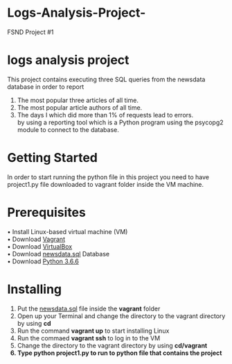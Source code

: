 # Logs-Analysis-Project-

FSND Project #1

# logs analysis project

This project contains executing three SQL queries from the newsdata database in order to report 
1. The most popular three articles of all time.
2. The most popular article authors of all time.
3. The days I which did more than 1% of requests lead to errors.
<br/> by using a reporting tool which is a Python program using the psycopg2 module to connect to the database.
 
# Getting Started
In order to start running the python file in this project you need to have project1.py file downloaded to vagrant folder inside the VM machine.

# Prerequisites
•	Install Linux-based virtual machine (VM)<br/>
•	Download [Vagrant](https://www.vagrantup.com)<br/>
•	Download [VirtualBox](https://www.virtualbox.org/wiki/Download_Old_Builds_5_1)<br/>
•	Download [newsdata.sql](https://classroom.udacity.com/nanodegrees/nd004-connect/parts/4237300b-ed78-4462-a353-a0bd14af33bc/modules/b632715b-7aae-4670-9137-bcd880561475/lessons/bc938915-0f7e-4550-a48f-82241ab649e3/concepts/a9cf98c8-0325-4c68-b972-58d5957f1a91) Database <br/>
•	Download [Python 3.6.6](https://www.python.org/downloads/release/python-366/)


# Installing
 1. Put the [newsdata.sql](https://classroom.udacity.com/nanodegrees/nd004-connect/parts/4237300b-ed78-4462-a353-a0bd14af33bc/modules/b632715b-7aae-4670-9137-bcd880561475/lessons/bc938915-0f7e-4550-a48f-82241ab649e3/concepts/a9cf98c8-0325-4c68-b972-58d5957f1a91) file inside the <b>vagrant</b> folder
 2. Open up your Terminal and change the directory to the vagrant directory by using <b>cd</b>
 3. Run the command <b>vagrant up</b> to start installing Linux
 4. Run the commaed <b>vagrant ssh</b> to log in to the VM
 5. Change the directory to the vagrant directory by using <b>cd/vagrant<b/>
 6. Type <b>python project1.py <b/> to run to python file that contains the project
